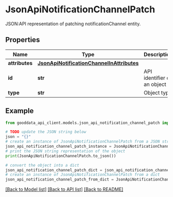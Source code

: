 # JsonApiNotificationChannelPatch

JSON:API representation of patching notificationChannel entity.

## Properties

Name | Type | Description | Notes
------------ | ------------- | ------------- | -------------
**attributes** | [**JsonApiNotificationChannelInAttributes**](JsonApiNotificationChannelInAttributes.md) |  | [optional] 
**id** | **str** | API identifier of an object | 
**type** | **str** | Object type | 

## Example

```python
from gooddata_api_client.models.json_api_notification_channel_patch import JsonApiNotificationChannelPatch

# TODO update the JSON string below
json = "{}"
# create an instance of JsonApiNotificationChannelPatch from a JSON string
json_api_notification_channel_patch_instance = JsonApiNotificationChannelPatch.from_json(json)
# print the JSON string representation of the object
print(JsonApiNotificationChannelPatch.to_json())

# convert the object into a dict
json_api_notification_channel_patch_dict = json_api_notification_channel_patch_instance.to_dict()
# create an instance of JsonApiNotificationChannelPatch from a dict
json_api_notification_channel_patch_from_dict = JsonApiNotificationChannelPatch.from_dict(json_api_notification_channel_patch_dict)
```
[[Back to Model list]](../README.md#documentation-for-models) [[Back to API list]](../README.md#documentation-for-api-endpoints) [[Back to README]](../README.md)


